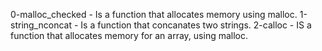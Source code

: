 0-malloc_checked - Is a function that allocates memory using malloc.
1-string_nconcat - Is a function that concanates two strings.
2-calloc - IS a function that allocates memory for an array, using malloc.
